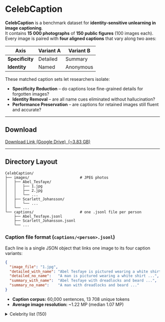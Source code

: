 # CelebCaption

**CelebCaption** is a benchmark dataset for **identity-sensitive unlearning in image captioning**.  
It contains **15 000 photographs** of **150 public figures** (100 images each).  
Every image is paired with **four aligned captions** that vary along two axes:

| Axis            | Variant A | Variant B |
|-----------------|-----------|-----------|
| **Specificity** | Detailed  | Summary   |
| **Identity**    | Named     | Anonymous |

These matched caption sets let researchers isolate:

* **Specificity Reduction** – do captions lose fine-grained details for forgotten images?  
* **Identity Removal** – are all name cues eliminated without hallucination?  
* **Performance Preservation** – are captions for retained images still fluent and accurate?

---

## Download

[Download Link (Google Drive) &nbsp;(~3.83 GB)](https://drive.google.com/file/d/1HiJzilSHOvapHs7EV8J5-191PEn7OwkN/view?usp=sharing)


---

## Directory Layout

```
CelebCaption/
├── images/                       # JPEG photos
│   ├── Abel_Tesfaye/
│   │   ├── 1.jpg
│   │   ├── 2.jpg
│   │   └── ...
│   ├── Scarlett_Johansson/
│   │   └── ...
│   └── ...
└── captions/                     # one .jsonl file per person
    ├── Abel_Tesfaye.jsonl
    ├── Scarlett_Johansson.jsonl
    └── ...
```

### Caption file format (`captions/<person>.jsonl`)

Each line is a single JSON object that links one image to its four caption variants:

```json
{
  "image_file": "1.jpg",
  "detailed_with_name": "Abel Tesfaye is pictured wearing a white shirt ...",
  "detailed_no_name":   "A man is pictured wearing a white shirt ...",
  "summary_with_name":  "Abel Tesfaye with dreadlocks and beard ...",
  "summary_no_name":    "A man with dreadlocks and beard ..."
}
```

* **Caption corpus:** 60,000 sentences, 13 708 unique tokens  
* **Average image resolution:** ~1.22 MP (median 1.07 MP)

<details>
<summary>Celebrity list (150)</summary>

- Abel_Tesfaye  
- Al_Pacino  
- Alan_Rickman  
- Andrea_Bocelli  
- Angelina_Jolie  
- Anne_Hathaway  
- Ariana_Grande  
- Aubrey_Graham  
- Austin_Post  
- Ayrton_Senna  
- Barack_Obama  
- Belcalis_Almanzar  
- Benedict_Cumberbatch  
- Beyonce  
- Bill_Gates  
- Billie_Eilish  
- Blake_Lively  
- Brad_Pitt  
- Britney_Spears  
- Bruce_Springsteen  
- Cate_Blanchett  
- Celine_Dion  
- Channing_Tatum  
- Chris_Evans  
- Chris_Hemsworth  
- Clint_Eastwood  
- Conan_O’Brien  
- Conor_McGregor  
- Cristiano_Ronaldo  
- Daddy_Yankee  
- Daniel_Radcliffe  
- David_Beckham  
- David_Bowie  
- Denzel_Washington  
- Demi_Lovato  
- Diego_Maradona  
- Donald_Trump  
- Dr._Dre  
- Dwayne_Johnson  
- Eddie_Murphy  
- Ed_Sheeran  
- Elon_Musk  
- Elvis_Presley  
- Emma_Stone  
- Emma_Watson  
- Enrique_Iglesias  
- Floyd_Mayweather  
- Freddie_Mercury  
- Gal_Gadot  
- Gareth_Bale  
- George_Clooney  
- Hillary_Clinton  
- Hugh_Jackman  
- Idina_Menzel  
- J.K._Rowling  
- James_Cameron  
- Jared_Leto  
- Jason_Statham  
- Javier_Bardem  
- Jeff_Bezos  
- Jensen_Huang  
- Jerome_Powell  
- Jimmy_Fallon  
- Joe_Biden  
- John_Lennon  
- Johnny_Depp  
- Josh_Gad  
- Julia_Roberts  
- Justin_Bieber  
- Kanye_West  
- Kate_Winslet  
- Keith_Richards  
- Keanu_Reeves  
- Kendrick_Lamar  
- Kevin_Durant  
- Kevin_Hart  
- Kobe_Bryant  
- Kristen_Bell  
- Kylian_Mbappe  
- Lady_Gaga  
- LeBron_James  
- Leonardo_DiCaprio  
- Lewis_Hamilton  
- Lionel_Messi  
- Luciano_Pavarotti  
- Madonna  
- Manny_Pacquiao  
- Mark_Zuckerberg  
- Marshall_Mathers  
- Martin_Scorsese  
- Meryl_Streep  
- Michael_Gambon  
- Michael_Jackson  
- Michael_Jordan  
- Michael_Phelps  
- Michael_Schumacher  
- Mick_Jagger  
- Mila_Kunis  
- Morgan_Freeman  
- Neymar_Jr  
- Nicki_Minaj  
- Nicole_Kidman  
- Novak_Djokovic  
- Oprah_Winfrey  
- Paul_McCartney  
- Pele  
- Penelope_Cruz  
- Prince_William  
- Queen_Elizabeth_II  
- Quentin_Tarantino  
- Rafael_Nadal  
- Richard_Branson  
- Ricky_Martin  
- Robert_De_Niro  
- Robert_Downey_Jr  
- Robert_Lewandowski  
- Robyn_Fenty  
- Ronaldinho  
- Rupert_Grint  
- Ryan_Reynolds  
- Sachin_Tendulkar  
- Samuel_L._Jackson  
- Sandra_Bullock  
- Scarlett_Johansson  
- Selena_Gomez  
- Serena_Williams  
- Shailene_Woodley  
- Shakira  
- Shaquille_O’Neal  
- Sia_Furler  
- Stan_Lee  
- Stephen_Curry  
- Steven_Spielberg  
- Taylor_Swift  
- Tiger_Woods  
- Tom_Cruise  
- Tom_Hanks  
- Trevor_Noah  
- Usain_Bolt  
- Usher_Raymond  
- Venus_Williams  
- Vin_Diesel  
- Virat_Kohli  
- Warren_Buffett  
- Will_Ferrell  
- Will_Smith  
- Zendaya  
- Zinedine_Zidane  
- Zlatan_Ibrahimovic  

</details>

